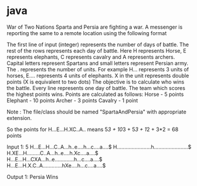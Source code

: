 # java
War of Two Nations
Sparta and Persia are fighting a war. A messenger is reporting the same to a remote location using the following format

The first line of input (integer) represents the number of days of battle.
The rest of the rows represents each day of battle.
Here H represents Horse, E represents elephants, C represents cavalry and A represents archers.
Capital letters represent Spartans and small letters represent Persian army.
The . represents the number of units. For example H... represents 3 units of horses, E.... represents 4 units of elephants.
X in the unit represents double points (X is equivalent to two dots)
The objective is to calculate who wins the battle. Every line represents one day of battle.
The team which scores the highest points wins. 
Points are calculated as follows:
Horse - 5 points
Elephant - 10 points
Archer - 3 points
Cavalry - 1 point

Note : The file/class should be named "SpartaAndPersia" with appropriate extension.

So the points for
H...E...H.XC..A..  means
5*3 + 10*3 + 5*3 + 1*2 + 3*2 = 68 points

Input 1:
5
H...E...H...C..A...h..e....h...c....a....$
H.......................h.......................$ 
H.XE...H.........C..A...h..e....h.Xc....a....$
H...E...H...CXA...h..e.............h...c....a....$
H...E...H.X.C..A.............hXe....h...c....a....$ 

Output 1:
Persia Wins
